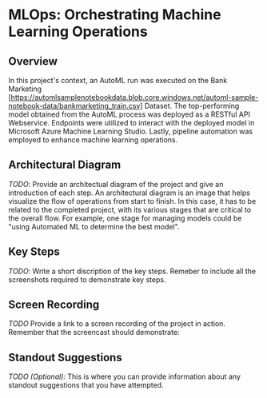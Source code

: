 # MLOps: Orchestrating Machine Learning Operations
## Overview
In this project's context, an AutoML run was executed on the Bank Marketing [https://automlsamplenotebookdata.blob.core.windows.net/automl-sample-notebook-data/bankmarketing_train.csv] Dataset. The top-performing model obtained from the AutoML process was deployed as a RESTful API Webservice. Endpoints were utilized to interact with the deployed model in Microsoft Azure Machine Learning Studio. Lastly, pipeline automation was employed to enhance machine learning operations. 

## Architectural Diagram
*TODO*: Provide an architectual diagram of the project and give an introduction of each step. An architectural diagram is an image that helps visualize the flow of operations from start to finish. In this case, it has to be related to the completed project, with its various stages that are critical to the overall flow. For example, one stage for managing models could be "using Automated ML to determine the best model". 

## Key Steps
*TODO*: Write a short discription of the key steps. Remeber to include all the screenshots required to demonstrate key steps. 

## Screen Recording
*TODO* Provide a link to a screen recording of the project in action. Remember that the screencast should demonstrate:

## Standout Suggestions
*TODO (Optional):* This is where you can provide information about any standout suggestions that you have attempted.

